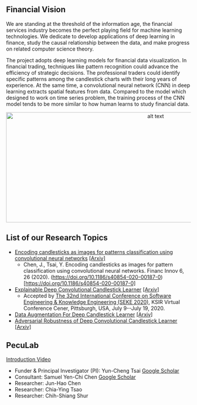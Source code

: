 

## Financial Vision
We are standing at the threshold of the information age, the financial services industry becomes the perfect playing field for machine learning technologies. We dedicate to develop applications of deep learning in finance, study the causal relationship between the data, and make progress on related computer science theory.

The project adopts deep learning models for financial data visualization. In financial trading, techniques like pattern recognition could advance the efficiency of strategic decisions. The professional traders could identify specific patterns among the candlestick charts with their long years of experience. At the same time, a convolutional neural network (CNN) in deep learning extracts spatial features from data. Compared to the model which designed to work on time series problem, the training process of the CNN model tends to be more similar to how human learns to study financial data.
<p align="center">
  <img src="https://i.imgur.com/VGtR2eu.png" alt="alt text" width="800" height="300">
<p>
  
## List of our Research Topics
- [Encoding candlesticks as images for patterns classification using convolutional neural networks](https://github.com/pecu/FinancialVision) [[Arxiv]](https://arxiv.org/abs/1901.05237)
  - Chen, J., Tsai, Y. Encoding candlesticks as images for pattern classification using convolutional neural networks. Financ Innov 6, 26 (2020). (https://doi.org/10.1186/s40854-020-00187-0)[https://doi.org/10.1186/s40854-020-00187-0]
- [Explainable Deep Convolutional Candlestick Learner](https://github.com/pecu/FinancialVision/tree/master/Explainable%20Deep%20Convolutional%20Candlestick%20Learner)  [[Arxiv]](https://arxiv.org/abs/2001.02767)
  - Accepted by [The 32nd International Conference on Software Engineering & Knowledge Engineering (SEKE 2020)](http://ksiresearch.org/seke/seke20.html), KSIR Virtual Conference Cener, Pittsburgh, USA, July 9--July 19, 2020.
- [Data Augmentation For Deep Candlestick Learner](https://github.com/pecu/FinancialVision/tree/master/Data%20Augmentation%20For%20Deep%20Candlestick%20Learner)  [[Arxiv]](https://arxiv.org/abs/2005.06731)
- [Adversarial Robustness of Deep Convolutional Candlestick Learner](https://github.com/pecu/FinancialVision/tree/master/Adversarial%20Robustness%20of%20Deep%20Convolutional%20Candlestick%20Learner)  [[Arxiv]](#)

## PecuLab

[Introduction Video](https://youtu.be/97eegbLcQ24)

- Funder & Principal Investigator (PI): Yun-Cheng Tsai [Google Scholar](https://scholar.google.com/citations?user=a2LHNL8AAAAJ&hl=zh-TW)
- Consultant: Samuel Yen-Chi Chen [Google Scholar](https://scholar.google.com/citations?user=A6dc7qMAAAAJ&hl=zh-TW)
- Researcher: Jun-Hao Chen
- Researcher: Chia-Ying Tsao
- Researcher: Chih-Shiang Shur
